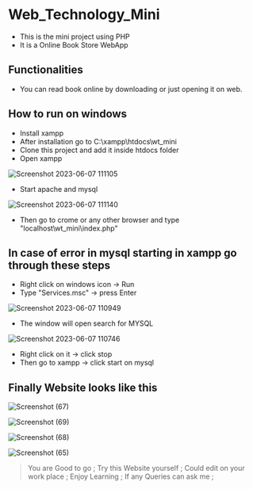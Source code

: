 # Web_Technology_Mini
- This is the mini project using PHP
- It is a Online Book Store WebApp

## Functionalities
- You can read book online by downloading or just opening it on web.

## How to run on windows
- Install xampp
- After installation go to C:\xampp\htdocs\wt_mini 
- Clone this project and add it inside htdocs folder
- Open xampp 

![Screenshot 2023-06-07 111105](https://github.com/D-lang14/Web_Technology_Mini/assets/75472065/79cb167d-e793-4756-bf7b-4baaefc4cc21)

- Start apache and mysql

![Screenshot 2023-06-07 111140](https://github.com/D-lang14/Web_Technology_Mini/assets/75472065/60bf59fc-e23e-41f3-9f22-b97719f45311)

- Then go to crome or any other browser and type "localhost\wt_mini\index.php"

## In case of error in mysql starting in xampp go through these steps
- Right click on windows icon -> Run
- Type "Services.msc" -> press Enter

![Screenshot 2023-06-07 110949](https://github.com/D-lang14/Web_Technology_Mini/assets/75472065/5b7a8e6e-60a0-4ca5-bfa7-2f1808313c65)

- The window will open search for MYSQL 
 
![Screenshot 2023-06-07 110746](https://github.com/D-lang14/Web_Technology_Mini/assets/75472065/2ceeeb14-15c1-4fc8-8863-1b603a1ea529)

- Right click on it -> click stop
- Then go to xampp -> click start on mysql

## Finally Website looks like this
![Screenshot (67)](https://github.com/D-lang14/Web_Technology_Mini/assets/75472065/ef88f5ae-d728-4a3f-aa11-b260b2285ede)

![Screenshot (69)](https://github.com/D-lang14/Web_Technology_Mini/assets/75472065/0ab24f8e-5cf4-4bf5-9dc7-28a600a07d1f)

![Screenshot (68)](https://github.com/D-lang14/Web_Technology_Mini/assets/75472065/44ba83df-5645-482b-a5cc-62594f7c0428)

![Screenshot (65)](https://github.com/D-lang14/Web_Technology_Mini/assets/75472065/f059e894-74bc-4741-873f-98ae55f6596c)

> You are Good to go ;
> Try this Website yourself ;
> Could edit on your work place ;
> Enjoy Learning ;
> If any Queries can ask me ;

